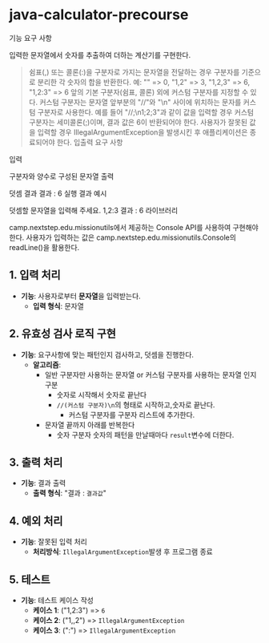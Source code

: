 # java-calculator-precourse

기능 요구 사항

입력한 문자열에서 숫자를 추출하여 더하는 계산기를 구현한다.

> 쉼표(,) 또는 콜론(:)을 구분자로 가지는 문자열을 전달하는 경우 구분자를 기준으로 분리한 각 숫자의 합을 반환한다.
> 예: "" => 0, "1,2" => 3, "1,2,3" => 6, "1,2:3" => 6
> 앞의 기본 구분자(쉼표, 콜론) 외에 커스텀 구분자를 지정할 수 있다. 커스텀 구분자는 문자열 앞부분의 "//"와 "\n" 사이에 위치하는 문자를 커스텀 구분자로 사용한다.
> 예를 들어 "//;\n1;2;3"과 같이 값을 입력할 경우 커스텀 구분자는 세미콜론(;)이며, 결과 값은 6이 반환되어야 한다.
> 사용자가 잘못된 값을 입력할 경우 IllegalArgumentException을 발생시킨 후 애플리케이션은 종료되어야 한다.
> 입출력 요구 사항

입력

구분자와 양수로 구성된 문자열
출력

덧셈 결과
결과 : 6
실행 결과 예시

덧셈할 문자열을 입력해 주세요.
1,2:3
결과 : 6
라이브러리

camp.nextstep.edu.missionutils에서 제공하는 Console API를 사용하여 구현해야 한다.
사용자가 입력하는 값은 camp.nextstep.edu.missionutils.Console의 readLine()을 활용한다.

## 1. 입력 처리

- **기능**: 사용자로부터 **문자열**을 입력받는다.
    - **입력 형식**: 문자열

## 2. 유효성 검사 로직 구현

- **기능**: 요구사항에 맞는 패턴인지 검사하고, 덧셈을 진행한다.
    - **알고리즘**:
        - 일반 구분자만 사용하는 문자열 or 커스텀 구분자를 사용하는 문자열 인지 구분
            - 숫자로 시작해서 숫자로 끝난다
            - `//(커스텀 구분자)\n`의 형태로 시작하고,숫자로 끝난다.
                - 커스텀 구분자를 구분자 리스트에 추가한다.
        - 문자열 끝까지 아래를 반복한다
            - 숫자 구분자 숫자의 패턴을 만날때마다 `result`변수에 더한다.

## 3. 출력 처리

- **기능**: 결과 출력
    - **출력 형식**: "결과 : `결과값`"

## 4. 예외 처리

- **기능**: 잘못된 입력 처리
    - **처리방식**: `IllegalArgumentException`발생 후 프로그램 종료

## 5. 테스트

- **기능**: 테스트 케이스 작성
    - **케이스 1**: ("1,2:3") => `6`
    - **케이스 2**: ("1,,2") => `IllegalArgumentException`
    - **케이스 3**: (":") => `IllegalArgumentException`